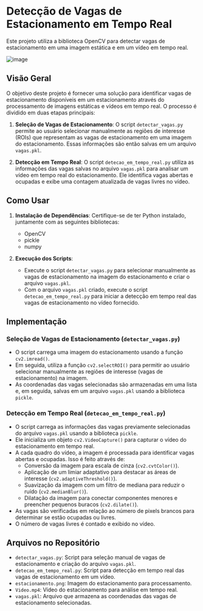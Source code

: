 # Detecção de Vagas de Estacionamento em Tempo Real

Este projeto utiliza a biblioteca OpenCV para detectar vagas de estacionamento em uma imagem estática e em um vídeo em tempo real.

![image](https://github.com/NasserSalim1/ProjetoVagas/assets/87777276/39fd5b2e-5674-4dee-a180-4cd44208d334)


## Visão Geral

O objetivo deste projeto é fornecer uma solução para identificar vagas de estacionamento disponíveis em um estacionamento através do processamento de imagens estáticas e vídeos em tempo real. O processo é dividido em duas etapas principais:

1. **Seleção de Vagas de Estacionamento**: O script `detectar_vagas.py` permite ao usuário selecionar manualmente as regiões de interesse (ROIs) que representam as vagas de estacionamento em uma imagem do estacionamento. Essas informações são então salvas em um arquivo `vagas.pkl`.

2. **Detecção em Tempo Real**: O script `detecao_em_tempo_real.py` utiliza as informações das vagas salvas no arquivo `vagas.pkl` para analisar um vídeo em tempo real do estacionamento. Ele identifica vagas abertas e ocupadas e exibe uma contagem atualizada de vagas livres no vídeo.

## Como Usar

1. **Instalação de Dependências**: Certifique-se de ter Python instalado, juntamente com as seguintes bibliotecas:
   - OpenCV
   - pickle
   - numpy

2. **Execução dos Scripts**:
   - Execute o script `detectar_vagas.py` para selecionar manualmente as vagas de estacionamento na imagem do estacionamento e criar o arquivo `vagas.pkl`.
   - Com o arquivo `vagas.pkl` criado, execute o script `detecao_em_tempo_real.py` para iniciar a detecção em tempo real das vagas de estacionamento no vídeo fornecido.

## Implementação

### Seleção de Vagas de Estacionamento (`detectar_vagas.py`)

- O script carrega uma imagem do estacionamento usando a função `cv2.imread()`.
- Em seguida, utiliza a função `cv2.selectROI()` para permitir ao usuário selecionar manualmente as regiões de interesse (vagas de estacionamento) na imagem.
- As coordenadas das vagas selecionadas são armazenadas em uma lista e, em seguida, salvas em um arquivo `vagas.pkl` usando a biblioteca `pickle`.

### Detecção em Tempo Real (`detecao_em_tempo_real.py`)

- O script carrega as informações das vagas previamente selecionadas do arquivo `vagas.pkl` usando a biblioteca `pickle`.
- Ele inicializa um objeto `cv2.VideoCapture()` para capturar o vídeo do estacionamento em tempo real.
- A cada quadro do vídeo, a imagem é processada para identificar vagas abertas e ocupadas. Isso é feito através de:
  - Conversão da imagem para escala de cinza (`cv2.cvtColor()`).
  - Aplicação de um limiar adaptativo para destacar as áreas de interesse (`cv2.adaptiveThreshold()`).
  - Suavização da imagem com um filtro de mediana para reduzir o ruído (`cv2.medianBlur()`).
  - Dilatação da imagem para conectar componentes menores e preencher pequenos buracos (`cv2.dilate()`).
- As vagas são verificadas em relação ao número de pixels brancos para determinar se estão ocupadas ou livres.
- O número de vagas livres é contado e exibido no vídeo.

## Arquivos no Repositório

- `detectar_vagas.py`: Script para seleção manual de vagas de estacionamento e criação do arquivo `vagas.pkl`.
- `detecao_em_tempo_real.py`: Script para detecção em tempo real das vagas de estacionamento em um vídeo.
- `estacionamento.png`: Imagem do estacionamento para processamento.
- `Video.mp4`: Vídeo do estacionamento para análise em tempo real.
- `vagas.pkl`: Arquivo que armazena as coordenadas das vagas de estacionamento selecionadas.
